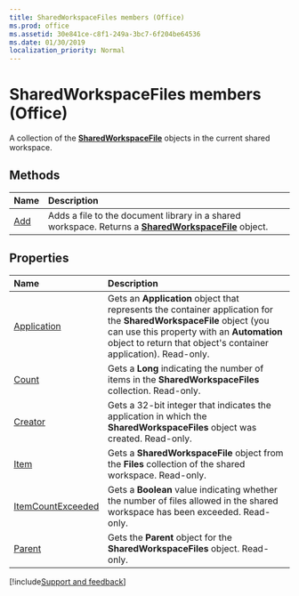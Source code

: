 ```yaml
---
title: SharedWorkspaceFiles members (Office)
ms.prod: office
ms.assetid: 30e841ce-c8f1-249a-3bc7-6f204be64536
ms.date: 01/30/2019
localization_priority: Normal
---
```



# SharedWorkspaceFiles members (Office)

A collection of the **[SharedWorkspaceFile](../../Office.SharedWorkspaceFile.md)** objects in the current shared workspace.


## Methods

|Name|Description|
|:-----|:-----|
|[Add](../../Office.SharedWorkspaceFiles.Add.md)|Adds a file to the document library in a shared workspace. Returns a **[SharedWorkspaceFile](../../Office.SharedWorkspaceFile.md)** object.|


## Properties

|Name|Description|
|:-----|:-----|
|[Application](../../Office.SharedWorkspaceFiles.Application.md)|Gets an **Application** object that represents the container application for the **SharedWorkspaceFile** object (you can use this property with an **Automation** object to return that object's container application). Read-only.|
|[Count](../../Office.SharedWorkspaceFiles.Count.md)|Gets a **Long** indicating the number of items in the **SharedWorkspaceFiles** collection. Read-only.|
|[Creator](../../Office.SharedWorkspaceFiles.Creator.md)|Gets a 32-bit integer that indicates the application in which the **SharedWorkspaceFiles** object was created. Read-only.|
|[Item](../../Office.SharedWorkspaceFiles.Item.md)|Gets a **SharedWorkspaceFile** object from the **Files** collection of the shared workspace. Read-only.|
|[ItemCountExceeded](../../Office.SharedWorkspaceFiles.ItemCountExceeded.md)|Gets a **Boolean** value indicating whether the number of files allowed in the shared workspace has been exceeded. Read-only.|
|[Parent](../../Office.SharedWorkspaceFiles.Parent.md)|Gets the **Parent** object for the **SharedWorkspaceFiles** object. Read-only.|

[!include[Support and feedback](~/includes/feedback-boilerplate.md)]